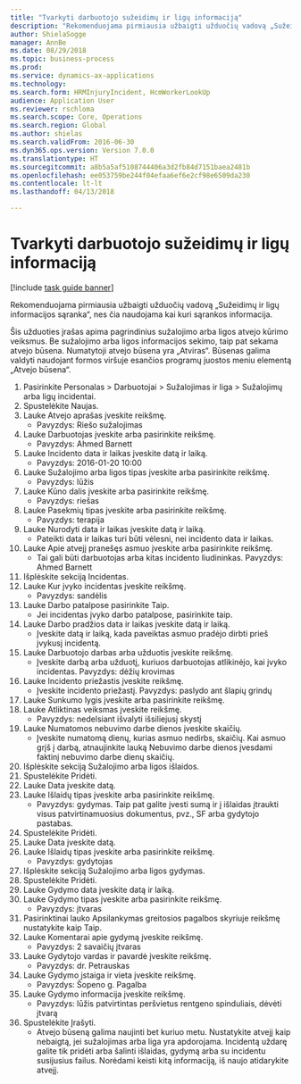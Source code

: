```yaml
--- 
title: "Tvarkyti darbuotojo sužeidimų ir ligų informaciją"
description: "Rekomenduojama pirmiausia užbaigti užduočių vadovą „Sužeidimų ir ligų informacijos sąranka“, nes čia naudojama kai kuri sąrankos informacija."
author: ShielaSogge
manager: AnnBe
ms.date: 08/29/2018
ms.topic: business-process
ms.prod: 
ms.service: dynamics-ax-applications
ms.technology: 
ms.search.form: HRMInjuryIncident, HcmWorkerLookUp
audience: Application User
ms.reviewer: rschloma
ms.search.scope: Core, Operations
ms.search.region: Global
ms.author: shielas
ms.search.validFrom: 2016-06-30
ms.dyn365.ops.version: Version 7.0.0
ms.translationtype: HT
ms.sourcegitcommit: a8b5a5af5108744406a3d2fb84d7151baea2481b
ms.openlocfilehash: ee053759be244f04efaa6ef6e2cf98e6509da230
ms.contentlocale: lt-lt
ms.lasthandoff: 04/13/2018

---
```

# <a name="maintain-employee-injury-and-illness-information"></a>Tvarkyti darbuotojo sužeidimų ir ligų informaciją

[!include [task guide banner](../../includes/task-guide-banner.md)]

Rekomenduojama pirmiausia užbaigti užduočių vadovą „Sužeidimų ir ligų informacijos sąranka“, nes čia naudojama kai kuri sąrankos informacija. 



Šis užduoties įrašas apima pagrindinius sužalojimo arba ligos atvejo kūrimo veiksmus. Be sužalojimo arba ligos informacijos sekimo, taip pat sekama atvejo būsena.  Numatytoji atvejo būsena yra „Atviras“.  Būsenas galima valdyti naudojant formos viršuje esančios programų juostos meniu elementą „Atvejo būsena“.

1. Pasirinkite Personalas > Darbuotojai > Sužalojimas ir liga > Sužalojimų arba ligų incidentai.
2. Spustelėkite Naujas.
3. Lauke Atvejo aprašas įveskite reikšmę.
    * Pavyzdys: Riešo sužalojimas  
4. Lauke Darbuotojas įveskite arba pasirinkite reikšmę.
    * Pavyzdys: Ahmed Barnett  
5. Lauke Incidento data ir laikas įveskite datą ir laiką.
    * Pavyzdys: 2016-01-20 10:00  
6. Lauke Sužalojimo arba ligos tipas įveskite arba pasirinkite reikšmę.
    * Pavyzdys: lūžis  
7. Lauke Kūno dalis įveskite arba pasirinkite reikšmę.
    * Pavyzdys: riešas  
8. Lauke Pasekmių tipas įveskite arba pasirinkite reikšmę.
    * Pavyzdys: terapija  
9. Lauke Nurodyti data ir laikas įveskite datą ir laiką.
    * Pateikti data ir laikas turi būti vėlesni, nei incidento data ir laikas.  
10. Lauke Apie atvejį pranešęs asmuo įveskite arba pasirinkite reikšmę.
    * Tai gali būti darbuotojas arba kitas incidento liudininkas.  Pavyzdys: Ahmed Barnett  
11. Išplėskite sekciją Incidentas.
12. Lauke Kur įvyko incidentas įveskite reikšmę.
    * Pavyzdys: sandėlis  
13. Lauke Darbo patalpose pasirinkite Taip.
    * Jei incidentas įvyko darbo patalpose, pasirinkite taip.  
14. Lauke Darbo pradžios data ir laikas įveskite datą ir laiką.
    * Įveskite datą ir laiką, kada paveiktas asmuo pradėjo dirbti prieš įvykusį incidentą.  
15. Lauke Darbuotojo darbas arba užduotis įveskite reikšmę.
    * Įveskite darbą arba užduotį, kuriuos darbuotojas atlikinėjo, kai įvyko incidentas.  Pavyzdys: dėžių krovimas  
16. Lauke Incidento priežastis įveskite reikšmę.
    * Įveskite incidento priežastį.  Pavyzdys: paslydo ant šlapių grindų  
17. Lauke Sunkumo lygis įveskite arba pasirinkite reikšmę.
18. Lauke Atliktinas veiksmas įveskite reikšmę.
    * Pavyzdys: nedelsiant išvalyti išsiliejusį skystį  
19. Lauke Numatomos nebuvimo darbe dienos įveskite skaičių.
    * Įveskite numatomą dienų, kurias asmuo nedirbs, skaičių.  Kai asmuo grįš į darbą, atnaujinkite lauką Nebuvimo darbe dienos įvesdami faktinį nebuvimo darbe dienų skaičių.  
20. Išplėskite sekciją Sužalojimo arba ligos išlaidos.
21. Spustelėkite Pridėti.
22. Lauke Data įveskite datą.
23. Lauke Išlaidų tipas įveskite arba pasirinkite reikšmę.
    * Pavyzdys: gydymas. Taip pat galite įvesti sumą ir į išlaidas įtraukti visus patvirtinamuosius dokumentus, pvz., SF arba gydytojo pastabas.  
24. Spustelėkite Pridėti.
25. Lauke Data įveskite datą.
26. Lauke Išlaidų tipas įveskite arba pasirinkite reikšmę.
    * Pavyzdys: gydytojas  
27. Išplėskite sekciją Sužalojimo arba ligos gydymas.
28. Spustelėkite Pridėti.
29. Lauke Gydymo data įveskite datą ir laiką.
30. Lauke Gydymo tipas įveskite arba pasirinkite reikšmę.
    * Pavyzdys: įtvaras  
31. Pasirinktinai lauko Apsilankymas greitosios pagalbos skyriuje reikšmę nustatykite kaip Taip.
32. Lauke Komentarai apie gydymą įveskite reikšmę.
    * Pavyzdys: 2 savaičių įtvaras  
33. Lauke Gydytojo vardas ir pavardė įveskite reikšmę.
    * Pavyzdys: dr. Petrauskas  
34. Lauke Gydymo įstaiga ir vieta įveskite reikšmę.
    * Pavyzdys: Šopeno g. Pagalba  
35. Lauke Gydymo informacija įveskite reikšmę.
    * Pavyzdys: lūžis patvirtintas peršvietus rentgeno spinduliais, dėvėti įtvarą  
36. Spustelėkite Įrašyti.
    * Atvejo būseną galima naujinti bet kuriuo metu.  Nustatykite atvejį kaip nebaigtą, jei sužalojimas arba liga yra apdorojama.  Incidentą uždarę galite tik pridėti arba šalinti išlaidas, gydymą arba su incidentu susijusius failus.  Norėdami keisti kitą informaciją, iš naujo atidarykite atvejį.  


